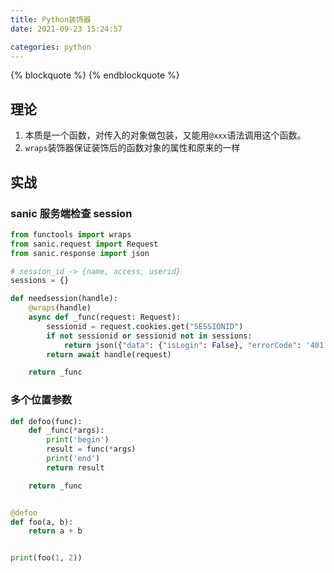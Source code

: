 ```yaml
---
title: Python装饰器
date: 2021-09-23 15:24:57

categories: python
---
```


{% blockquote %}
{% endblockquote %}

## 理论

1. 本质是一个函数，对传入的对象做包装，又能用`@xxx`语法调用这个函数。
2. `wraps`装饰器保证装饰后的函数对象的属性和原来的一样

## 实战

### sanic 服务端检查 session

```python
from functools import wraps
from sanic.request import Request
from sanic.response import json

# session_id -> {name, access, userid}
sessions = {}

def needsession(handle):
    @wraps(handle)
    async def _func(request: Request):
        sessionid = request.cookies.get("SESSIONID")
        if not sessionid or sessionid not in sessions:
            return json({"data": {"isLogin": False}, "errorCode": '401', "errorMessage": "请先登录！", "success": True}, status=401)
        return await handle(request)

    return _func
```

### 多个位置参数

```python
def defoo(func):
    def _func(*args):
        print('begin')
        result = func(*args)
        print('end')
        return result

    return _func


@defoo
def foo(a, b):
    return a + b


print(foo(1, 2))
```
